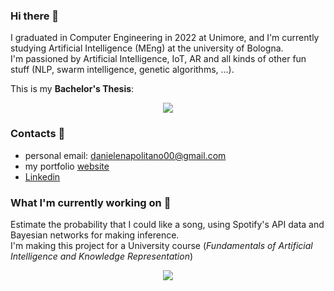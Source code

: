 ### Hi there 👋
I graduated in Computer Engineering in 2022 at Unimore, and I'm currently studying Artificial Intelligence (MEng) at the university of Bologna. <br>
I'm passioned by Artificial Intelligence, IoT, AR and all kinds of other fun stuff (NLP, swarm intelligence, genetic algorithms, ...).

This is my <b>Bachelor's Thesis</b>:
<p align="center">
 <a href="https://github.com/danielenapo/AugmentedTwins">
  <img align="center" src="https://github-readme-stats.vercel.app/api/pin/?username=danielenapo&repo=AugmentedTwins&theme=dark" />
 </a>
</p>

###  Contacts 📨
* personal email: danielenapolitano00@gmail.com
* my portfolio [website](http://danielenapo.github.io/)
* [Linkedin](https://www.linkedin.com/in/daniele-napolitano-361a13239/)


### What I'm currently working on 🔭
Estimate the probability that I could like a song, using Spotify's API data and Bayesian networks for making inference.<br>
I'm making this project for a University course (<i>Fundamentals of Artificial Intelligence and Knowledge Representation</i>)

<p align="center">
 <a href="https://github.com/danielenapo/Bayesify">
  <img align="center" src="https://github-readme-stats.vercel.app/api/pin/?username=danielenapo&repo=Bayesify&theme=dark" />
 </a>
</p>




